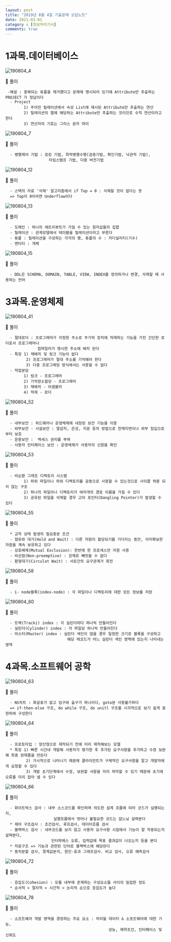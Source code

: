 ```yaml
---
layout: post
title: "2019년 8월 4일 기출문제 오답노트"
date: 2021-03-01
category : [정보처리기사]
comments: true
---
```

# 1과목.데이터베이스

![190804_4](https://user-images.githubusercontent.com/65608960/109491633-299d6f80-7acd-11eb-9778-0e62aed9f44c.JPG)

🎈 풀이

     -해설 : 중복되는 튜플을 제거했다고 문제에 명시되어 있기에 Attribute만 추출하는 PROJECT 가 정답이다
      - Project 
            1) 주어진 릴레이션에서 속성 List에 제시된 Attribute만 추출하는 연산
            2) 릴레이션의 열에 해당하는 Attribute만 추출하는 것이므로 수직 연산이라고 한다
            3) 연산자의 기호는 그리스 문자 파이

![190804_7](https://user-images.githubusercontent.com/65608960/109491973-9dd81300-7acd-11eb-936f-5df04c79f671.JPG)

🎈 풀이

      - 병행제어 기법 : 로킹 기법, 최적병행수행(검증기법, 확인기법, 낙관적 기법), 
                       타임스탬프 기법, 다중 버전기법

![190804_12](https://user-images.githubusercontent.com/65608960/109492178-e55e9f00-7acd-11eb-9b5e-9d6d14272290.JPG)

🎈 풀이

      - 스택의 자료 '삭제' 알고리즘에서 if Top = 0 : 삭제할 것이 없다는 뜻
      => Top이 0이라면 Underflow이다

![190804_13](https://user-images.githubusercontent.com/65608960/109492371-3d95a100-7ace-11eb-9790-62674e63999c.JPG)


🎈 풀이

      - 도메인 : 하나의 에트리뷰트가 가질 수 있는 원자값들의 집합
      - 릴레이션 : 관계모델에서 테이블을 릴레이션이라고 부른다
      - 튜플 : 릴레이션을 구성하는 각각의 행, 튜플의 수 : 카디널리티(기수)
      - 엔티티 : 개체

![190804_15](https://user-images.githubusercontent.com/65608960/109492510-7170c680-7ace-11eb-933f-be085cc95ae5.JPG)


🎈 풀이

      - DDL은 SCHEMA, DOMAIN, TABLE, VIEW, INDEX를 정의하거나 변경, 삭제할 때 사용하는 언어


# 3과목.운영체제

![190804_41](https://user-images.githubusercontent.com/65608960/109492719-bdbc0680-7ace-11eb-9d8b-72fa61947d23.JPG)

🎈 풀이

      - 절대로더 : 프로그래머가 지정한 주소로 주기억 장치에 적재하는 기능을 가진 간단한 로더로서 프로그래머나
                  컴파일러가 명시한 주소에 배치 된다
      - 특징 1) 재배치 및 링크 기능이 없다
             2) 프로그래머가 절대 주소를 기억해야 한다
             3) 다중 프로그래밍 방식에서는 사용할 수 없다
      - 작업분담
            1) 링크 - 프로그래머
            2) 기억장소할당 - 프로그래머
            3) 재배치 - 어셈블러
            4) 적재 - 로더

![190804_52](https://user-images.githubusercontent.com/65608960/109493056-463aa700-7acf-11eb-961a-497a7d08c8ce.JPG)

🎈 풀이

      - 내부보안 : 하드웨어나 운영체제에 내장된 보안 기능을 이용
      - 외부보안 - 시설보안 : 열감지, 은성, 지문 등의 방법으로 천재지변이나 외부 침입으로부터 보호
      - 운용보안 :  액세스 권리를 부여
      - 사용자 인터페이스 보안 : 운영체제가 사용자의 신원을 확인

![190804_53](https://user-images.githubusercontent.com/65608960/109493324-a7627a80-7acf-11eb-9a9e-ab68264e6a40.JPG)

🎈 풀이

      - 비순환 그래프 디렉토리 시스템
            1) 하위 파일이나 하위 디렉토리를 공동으로 사용할 수 있는것으로 사이클 허용 되지 않는 구조
            2) 하나의 파일이나 디렉토리가 여러개의 경로 이름을 가질 수 있다
            3) 공유된 파일을 삭제할 경우 고아 포인터(Dangling Pointer)가 발생할 수 있다

![190804_55](https://user-images.githubusercontent.com/65608960/109493545-032d0380-7ad0-11eb-81ab-7d1630f391d6.JPG)

🎈 풀이

      * 교착 상태 발생의 필요충분 조건
      - 점유와 대기(Hold and Wait) : 다른 자원이 할당되기를 기다리는 동안, 이미확보한 자원을 계속 보유하고 있다
      - 상호배제(Mutual Exclusion): 한번에 한 프로세스만 자원 사용
      - 비선점(Non-preemptive) : 강제로 빼앗을 수 없다
      - 환형대기(Circulat Wait) : 서로간의 요구관계가 회전

![190804_58](https://user-images.githubusercontent.com/65608960/109494040-b564cb00-7ad0-11eb-96e9-4efabeb7301c.JPG)

🎈 풀이

      - i- node블록(index-node) : 각 파일이나 디렉토리에 대한 모든 정보를 저장
      
![190804_60](https://user-images.githubusercontent.com/65608960/109494217-f1982b80-7ad0-11eb-9cbb-75517b902a6f.JPG)

🎈 풀이

      - 트랙(Tracki) index : 각 실린더마다 하나씩 만들어진다
      - 실린더(Cylinder) index : 각 파일당 하나씩 만들어진다
      - 마스터(Master) index : 실린더 색인이 많을 경우 일정한 크기로 블록을 구성하고 
                               해당 레코드가 어느 실린더 색인 영역에 있는지 나타내는 영역

# 4과목.소프트웨어 공학

![190804_63](https://user-images.githubusercontent.com/65608960/109494510-5a7fa380-7ad1-11eb-8c44-50268c323df2.JPG)

🎈 풀이

      - NS차트 : 화살표가 없고 임구와 출구가 하나이다, goto문 사용불가하다
      => if-then-else 구조, do while 구조, do unitl 구조를 시각적으로 보기 쉽게 표현하여 구성한다
      
![190804_64](https://user-images.githubusercontent.com/65608960/109494772-b0544b80-7ad1-11eb-8b18-99d89dec42f3.JPG)
   
🎈 풀이

      - 프로토타입 : 양산형으로 제작되기 전에 미리 제작해보는 모델
      * 특징 1) 빠른 시간내 개발해 사용자가 평가한 후 추가된 요구사항을 추가하고 수정 보완해 최종 완제품을 만든다
             2) 가시적으로 나타나기 때문에 클라이언트가 구체적인 요구사항을 알고 개발자에게 요청할 수 있다
             3) 개발 초기단계에서 수정, 보완할 사항을 미리 파악할 수 있기 때문에 초기에 오류를 미리 잡아 낼 수 있다     

![190804_66](https://user-images.githubusercontent.com/65608960/109495076-1e990e00-7ad2-11eb-99c4-7b145af7cb5e.JPG)

🎈 풀이

      - 화이트박스 검사 : 내부 소스코드를 확인하며 의도한 설계 흐름에 따라 코드가 실행되는지,
                         실행흐름에서 벗어나 불필요한 코드는 없느닞 살펴본다
      * 제어 구조검사 : 조건검사, 루프검사, 데이터흐름 검사
      - 블랙박스 검사 : 내부코드를 보지 않고 사용자 요구사항 시점에서 기능이 잘 작동되는지 살펴본다, 
                        인터파에스 오류, 입력값에 목표 결과값이 나오는지 등을 본다
      * 자료구조 => 기능과 관련된 단어로 블랙박스에 해당된다
      * 동치분할 검사, 경계값분석, 원인-효과 그래프검사. 비교 검사, 오류 예측검사

![190804_72](https://user-images.githubusercontent.com/65608960/109495810-1d1c1580-7ad3-11eb-95bf-83c15cede86e.JPG)

🎈 풀이

      - 응집도(Cohesion) : 모듈 내부에 존재하는 구성요소들 사이의 밀접한 정도
      * 순서적 > 절차적 > 시간적 > 논리적 순으로 응집도가 높다

![190804_78](https://user-images.githubusercontent.com/65608960/109495939-50f73b00-7ad3-11eb-8333-3233764817e5.JPG)

🎈 풀이

      - 소프트웨어 개발 영역을 경정하는 주요 요소 : 처리될 데이터 & 소포트웨어에 대한 기능,
                                                 성능, 제약조건, 인터페이스 및 신뢰도

